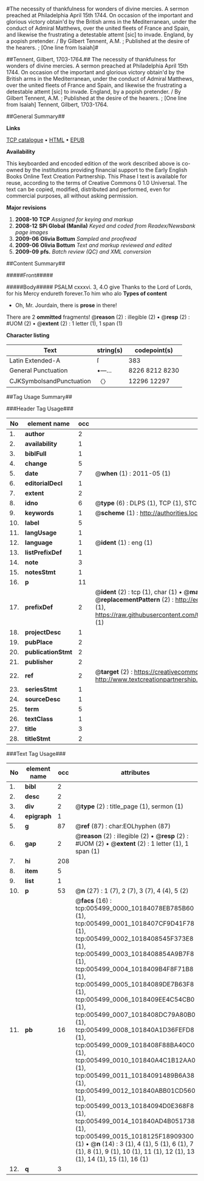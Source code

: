 #The necessity of thankfulness for wonders of divine mercies. A sermon preached at Philadelphia April 15th 1744. On occasion of the important and glorious victory obtain'd by the British arms in the Mediterranean, under the conduct of Admiral Matthews, over the united fleets of France and Spain, and likewise the frustrating a detestable attemt [sic] to invade. England, by a popish pretender. / By Gilbert Tennent, A.M. ; Published at the desire of the hearers. ; [One line from Isaiah]#

##Tennent, Gilbert, 1703-1764.##
The necessity of thankfulness for wonders of divine mercies. A sermon preached at Philadelphia April 15th 1744. On occasion of the important and glorious victory obtain'd by the British arms in the Mediterranean, under the conduct of Admiral Matthews, over the united fleets of France and Spain, and likewise the frustrating a detestable attemt [sic] to invade. England, by a popish pretender. / By Gilbert Tennent, A.M. ; Published at the desire of the hearers. ; [One line from Isaiah]
Tennent, Gilbert, 1703-1764.

##General Summary##

**Links**

[TCP catalogue](http://www.ota.ox.ac.uk/tcp/)  • 
[HTML](http://tei.it.ox.ac.uk/tcp/Texts-HTML/free/N04/N04441.html)  • 
[EPUB](http://tei.it.ox.ac.uk/tcp/Texts-EPUB/free/N04/N04441.epub)

**Availability**

This keyboarded and encoded edition of the
	       work described above is co-owned by the institutions
	       providing financial support to the Early English Books
	       Online Text Creation Partnership. This Phase I text is
	       available for reuse, according to the terms of Creative
	       Commons 0 1.0 Universal. The text can be copied,
	       modified, distributed and performed, even for
	       commercial purposes, all without asking permission.

**Major revisions**

1. __2008-10__ __TCP__ *Assigned for keying and markup*
1. __2008-12__ __SPi Global (Manila)__ *Keyed and coded from Readex/Newsbank page images*
1. __2009-06__ __Olivia Bottum__ *Sampled and proofread*
1. __2009-06__ __Olivia Bottum__ *Text and markup reviewed and edited*
1. __2009-09__ __pfs.__ *Batch review (QC) and XML conversion*

##Content Summary##

#####Front#####

#####Body#####
PSALM cxxxvi. 3, 4.O give Thanks to the Lord of Lords, for his Mercy endureth forever.To him who alo
**Types of content**

  * Oh, Mr. Jourdain, there is **prose** in there!

There are 2 **ommitted** fragments! 
 @__reason__ (2) : illegible (2)  •  @__resp__ (2) : #UOM (2)  •  @__extent__ (2) : 1 letter (1), 1 span (1)

**Character listing**


|Text|string(s)|codepoint(s)|
|---|---|---|
|Latin Extended-A|ſ|383|
|General Punctuation|•—…|8226 8212 8230|
|CJKSymbolsandPunctuation|〈〉|12296 12297|

##Tag Usage Summary##

###Header Tag Usage###

|No|element name|occ|attributes|
|---|---|---|---|
|1.|__author__|2||
|2.|__availability__|1||
|3.|__biblFull__|1||
|4.|__change__|5||
|5.|__date__|7| @__when__ (1) : 2011-05 (1)|
|6.|__editorialDecl__|1||
|7.|__extent__|2||
|8.|__idno__|6| @__type__ (6) : DLPS (1), TCP (1), STC (1), NOTIS (1), IMAGE-SET (1), EVANS-CITATION (1)|
|9.|__keywords__|1| @__scheme__ (1) : http://authorities.loc.gov/ (1)|
|10.|__label__|5||
|11.|__langUsage__|1||
|12.|__language__|1| @__ident__ (1) : eng (1)|
|13.|__listPrefixDef__|1||
|14.|__note__|3||
|15.|__notesStmt__|1||
|16.|__p__|11||
|17.|__prefixDef__|2| @__ident__ (2) : tcp (1), char (1)  •  @__matchPattern__ (2) : ([0-9\-]+):([0-9IVX]+) (1), (.+) (1)  •  @__replacementPattern__ (2) : http://eebo.chadwyck.com/downloadtiff?vid=$1&page=$2 (1), https://raw.githubusercontent.com/textcreationpartnership/Texts/master/tcpchars.xml#$1 (1)|
|18.|__projectDesc__|1||
|19.|__pubPlace__|2||
|20.|__publicationStmt__|2||
|21.|__publisher__|2||
|22.|__ref__|2| @__target__ (2) : https://creativecommons.org/publicdomain/zero/1.0/ (1), http://www.textcreationpartnership.org/docs/. (1)|
|23.|__seriesStmt__|1||
|24.|__sourceDesc__|1||
|25.|__term__|5||
|26.|__textClass__|1||
|27.|__title__|3||
|28.|__titleStmt__|2||


###Text Tag Usage###

|No|element name|occ|attributes|
|---|---|---|---|
|1.|__bibl__|2||
|2.|__desc__|2||
|3.|__div__|2| @__type__ (2) : title_page (1), sermon (1)|
|4.|__epigraph__|1||
|5.|__g__|87| @__ref__ (87) : char:EOLhyphen (87)|
|6.|__gap__|2| @__reason__ (2) : illegible (2)  •  @__resp__ (2) : #UOM (2)  •  @__extent__ (2) : 1 letter (1), 1 span (1)|
|7.|__hi__|208||
|8.|__item__|5||
|9.|__list__|1||
|10.|__p__|53| @__n__ (27) : 1 (7), 2 (7), 3 (7), 4 (4), 5 (2)|
|11.|__pb__|16| @__facs__ (16) : tcp:005499_0000_10184078EB785B60 (1), tcp:005499_0001_1018407CF9D41F78 (1), tcp:005499_0002_1018408545F373E8 (1), tcp:005499_0003_1018408854A9B7F8 (1), tcp:005499_0004_1018409B4F8F71B8 (1), tcp:005499_0005_10184089DE7B63F8 (1), tcp:005499_0006_1018409EE4C54CB0 (1), tcp:005499_0007_1018408DC79A80B0 (1), tcp:005499_0008_101840A1D36FEFD8 (1), tcp:005499_0009_1018408F88BA40C0 (1), tcp:005499_0010_101840A4C1B12AA0 (1), tcp:005499_0011_10184091489B6A38 (1), tcp:005499_0012_101840ABB01CD560 (1), tcp:005499_0013_10184094D0E368F8 (1), tcp:005499_0014_101840AD4B051738 (1), tcp:005499_0015_1018125F18909300 (1)  •  @__n__ (14) : 3 (1), 4 (1), 5 (1), 6 (1), 7 (1), 8 (1), 9 (1), 10 (1), 11 (1), 12 (1), 13 (1), 14 (1), 15 (1), 16 (1)|
|12.|__q__|3||
